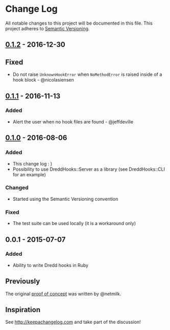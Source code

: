 # Change Log

All notable changes to this project will be documented in this file.
This project adheres to [Semantic Versioning](http://semver.org/).

## [0.1.2] - 2016-12-30

## Fixed

- Do not raise `UnknownHookError` when `NoMethodError` is raised inside of a hook block - @nicolasiensen

## [0.1.1] - 2016-11-13

### Added

- Alert the user when no hook files are found - @jeffdeville

## [0.1.0] - 2016-08-06

### Added

- This change log : )
- Possibility to use DreddHooks::Server as a library (see DreddHooks::CLI for an example)

### Changed

- Started using the Semantic Versioning convention

### Fixed

- The test suite can be used locally (it is a workaround only)

## 0.0.1 - 2015-07-07

### Added

- Ability to write Dredd hooks in Ruby

## Previously

The original [proof of concept][poc] was written by @netmilk.


[0.1.2]: https://github.com/apiaryio/dredd-hooks-ruby/compare/v0.1.1...v0.1.2
[0.1.1]: https://github.com/apiaryio/dredd-hooks-ruby/compare/v0.1.0...v0.1.1
[0.1.0]: https://github.com/apiaryio/dredd-hooks-ruby/compare/v0.0.1...v0.1.0
[poc]: https://github.com/gonzalo-bulnes/dredd-rack/issues/7#issue-70936733

## Inspiration

See http://keepachangelog.com and take part of the discussion!

